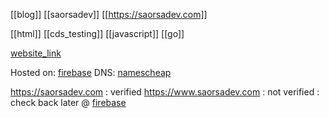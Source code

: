 [[blog]]
[[saorsadev]]
[[https://saorsadev.com]]

[[html]]
[[cds_testing]]
[[javascript]]
[[go]]


[website_link](https://saorsadev.com)

Hosted on: [firebase](https://firebase.google.com/)
DNS: [namescheap](https://www.namecheap.com/)


https://saorsadev.com : verified
https://www.saorsadev.com : not verified : check back later @ [firebase](https://firebase.google.com/)


